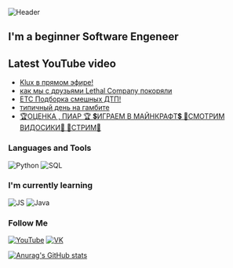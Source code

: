 ![Header](https://github.com/Kluxx/Kluxx/blob/main/assets/header.gif)

## I'm a beginner Software Engeneer

## Latest YouTube video
<!-- YouTube:START -->
- [Klux в прямом эфире!](https://www.youtube.com/watch?v=xFdbs2G8r00)
- [как мы с друзьями Lethal Company покоряли](https://www.youtube.com/watch?v=2kVDJ1b-NwI)
- [ЕТС Подборка смешных ДТП!](https://www.youtube.com/watch?v=MCdDYmuStL0)
- [типичный день на гамбите](https://www.youtube.com/watch?v=KYWqMe_FKio)
- [🏆ОЦЕНКА , ПИАР 🏆 💲ИГРАЕМ В МАЙНКРАФТ💲 🔔СМОТРИМ ВИДОСИКИ🔔 🔔СТРИМ🔔](https://www.youtube.com/watch?v=PUoTfqEQYS8)
<!-- YouTube:END -->

### Languages and Tools
![Python](https://img.shields.io/badge/-Python-121211?style=for-the-badge&logo=python&logoColor=4960f5)
![SQL](https://img.shields.io/badge/-sql-121211?style=for-the-badge&logo=mysql&logoColor=e08a12)

### I'm currently learning
![JS](https://img.shields.io/badge/-JavaScript-121211?style=for-the-badge&logo=javascript&logoColor=fff829)
![Java](https://img.shields.io/badge/-Java-121211?style=for-the-badge&logo=java&logoColor=fff829)

### Follow Me

[![YouTube](https://img.shields.io/badge/-YouTube-121211?style=for-the-badge&logo=youtube&logoColor=f52a2a)](https://www.youtube.com/channel/UC7HYdLEM6CF77Aj4W17JqNA)
[![VK](https://img.shields.io/badge/-VK-121211?style=for-the-badge&logo=vk&logoColor=666fd1)](https://vk.com/aikytr)

[![Anurag's GitHub stats](https://github-readme-stats.vercel.app/api?username=Kluxx&show_icons=true&theme=github_dark)](https://github.com/anuraghazra/github-readme-stats)